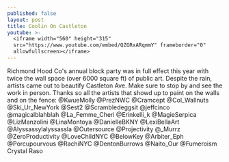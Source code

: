 ```yaml
---
published: false
layout: post
title: Coolin On Castleton
youtube: >-
  <iframe width="560" height="315"
  src="https://www.youtube.com/embed/QZGRxARqmmY" frameborder="0"
  allowfullscreen></iframe>
---
```

Richmond Hood Co's annual block party was in full effect this year with twice the wall space (over 6000 square ft) of public art. Despite the rain, artists came out to beautify Castleton Ave. Make sure to stop by and see the work in person. Thanks so all the artists that showd up to paint on the walls and on the fence:
@KwueMolly
@PrezNWC
@Cramcept
@Col_Wallnuts
@Ski_Ur_NewYork
@Sest2
@Scrambledeggsit
@jeffcinco
@magicalblahblah
@La_Femme_Cheri
@Erinkelli_k
@MagieSerpica
@LizManzolini
@LinaMontoya
@DanielleBKNY
@LexiBellaArt
@Alyssassylalyssassla
@Outersource
@Projectivity
@_Murrz
@ZeroProductivity
@LoveChildNYC
@BelowKey
@Arbiter_Eph
@Porcupourvous
@RachiNYC
@DentonBurrows
@Naito_Our
@Fumeroism
Crystal Raso